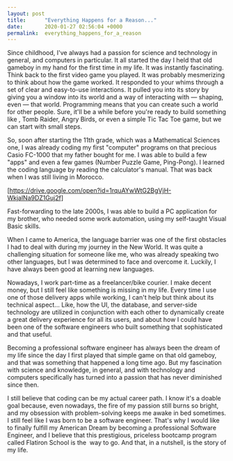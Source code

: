 ```yaml
---
layout: post
title:      "Everything Happens for a Reason..."
date:       2020-01-27 02:56:04 +0000
permalink:  everything_happens_for_a_reason
---
```



Since childhood, I've always had a passion for science and technology in general, and computers in particular. It all started the day I held that old gameboy in my hand for the first time in my life. It was instantly fascinating. 
Think back to the first video game you played. It was probably mesmerizing to think about how the game worked. It responded to your whims through a set of clear and easy-to-use interactions. It pulled you into its story by giving you a window into its world and a way of interacting with — shaping, even — that world. Programming means that you can create such a world for other people. Sure, it'll be a while before you're ready to build something like , Tomb Raider, Angry Birds, or even a simple Tic Tac Toe game, but we can start with small steps.

So, soon after starting the 11th grade, which was a Mathematical Sciences one, I was already coding my first "computer" programs on that precious Casio FC-1000 that my father bought for me. I was able to build a few "apps" and even a few games (Number Puzzle Game, Ping-Pong). I learned the coding language by reading the calculator's manual. That was back when I was still living in Morocco.

[https://drive.google.com/open?id=1rquAYwWtG2BgVjH-WkjalNa9DZ1Guj2f]

Fast-forwarding to the late 2000s, I was able to build a PC application for my brother, who needed some work automation, using my self-taught Visual Basic skills. 

When I came to America, the language barrier was one of the first obstacles I had to deal with during my journey in the New World. It was quite a challenging situation for someone like me, who was already speaking two other languages, but I was determined to face and overcome it. Luckily, I have always been good at learning new languages.

Nowadays, I work part-time as a freelancer/bike courier. I make decent money, but I still feel like something is missing in my life. Every time I use one of those delivery apps while working, I can't help but think about its technical aspect... Like, how the UI, the database, and server-side technology are utilized in conjunction with each other to dynamically create a great delivery experience for all its users, and about how I could have been one of the software engineers who built something that sophisticated and that useful.

Becoming a professional software engineer has always been the dream of my life since the day I first played that simple game on that old gameboy, and that was something that happened a long time ago. But my fascination with science and knowledge, in general, and with technology and computers specifically has turned into a passion that has  never diminished since then.

I still believe that coding can be my actual career path. I know it's a doable goal because, even nowadays, the fire of my passion still burns so bright, and my obsession with problem-solving keeps me awake in bed sometimes. I still feel like I was born to be a software engineer.
That's why I would like to finally fulfill my American Dream by becoming a professional Software Engineer, and I believe that this prestigious, priceless bootcamp program called Flatiron School is the  way to go. And that, in a nutshell, is the story of my life.


